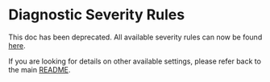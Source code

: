 Diagnostic Severity Rules
=====================
This doc has been deprecated. All available severity rules can now be found [here](https://github.com/microsoft/pyright/blob/main/docs/configuration.md#type-check-diagnostics-settings).

If you are looking for details on other available settings, please refer back to the main [README](README.md).

